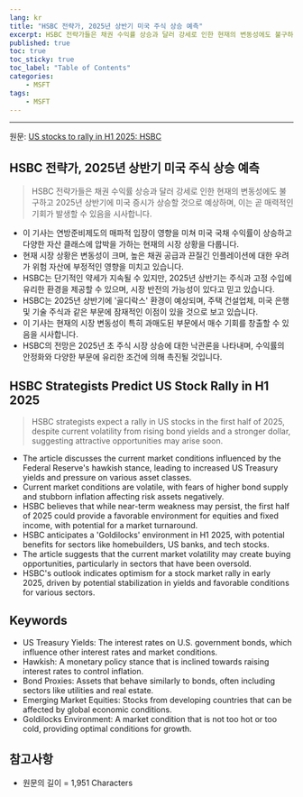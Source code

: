 ```yaml
---
lang: kr
title: "HSBC 전략가, 2025년 상반기 미국 주식 상승 예측"
excerpt: HSBC 전략가들은 채권 수익률 상승과 달러 강세로 인한 현재의 변동성에도 불구하고 2025년 상반기에 미국 증시가 상승할 것으로 예상하며, 이는 곧 매력적인 기회가 발생할 수 있음을 시사합니다.
published: true
toc: true
toc_sticky: true
toc_label: "Table of Contents"
categories:
    - MSFT
tags:
    - MSFT
---
```


---

  원문: [US stocks to rally in H1 2025: HSBC](https://www.investing.com/news/stock-market-news/us-stocks-to-rally-in-h1-2025-hsbc-3793781)

## HSBC 전략가, 2025년 상반기 미국 주식 상승 예측

> HSBC 전략가들은 채권 수익률 상승과 달러 강세로 인한 현재의 변동성에도 불구하고 2025년 상반기에 미국 증시가 상승할 것으로 예상하며, 이는 곧 매력적인 기회가 발생할 수 있음을 시사합니다.


- 이 기사는 연방준비제도의 매파적 입장이 영향을 미쳐 미국 국채 수익률이 상승하고 다양한 자산 클래스에 압박을 가하는 현재의 시장 상황을 다룹니다.
- 현재 시장 상황은 변동성이 크며, 높은 채권 공급과 끈질긴 인플레이션에 대한 우려가 위험 자산에 부정적인 영향을 미치고 있습니다.
- HSBC는 단기적인 약세가 지속될 수 있지만, 2025년 상반기는 주식과 고정 수입에 유리한 환경을 제공할 수 있으며, 시장 반전의 가능성이 있다고 믿고 있습니다.
- HSBC는 2025년 상반기에 '골디락스' 환경이 예상되며, 주택 건설업체, 미국 은행 및 기술 주식과 같은 부문에 잠재적인 이점이 있을 것으로 보고 있습니다.
- 이 기사는 현재의 시장 변동성이 특히 과매도된 부문에서 매수 기회를 창출할 수 있음을 시사합니다.
- HSBC의 전망은 2025년 초 주식 시장 상승에 대한 낙관론을 나타내며, 수익률의 안정화와 다양한 부문에 유리한 조건에 의해 촉진될 것입니다.

## HSBC Strategists Predict US Stock Rally in H1 2025

> HSBC strategists expect a rally in US stocks in the first half of 2025, despite current volatility from rising bond yields and a stronger dollar, suggesting attractive opportunities may arise soon.


- The article discusses the current market conditions influenced by the Federal Reserve's hawkish stance, leading to increased US Treasury yields and pressure on various asset classes.
- Current market conditions are volatile, with fears of higher bond supply and stubborn inflation affecting risk assets negatively.
- HSBC believes that while near-term weakness may persist, the first half of 2025 could provide a favorable environment for equities and fixed income, with potential for a market turnaround.
- HSBC anticipates a 'Goldilocks' environment in H1 2025, with potential benefits for sectors like homebuilders, US banks, and tech stocks.
- The article suggests that the current market volatility may create buying opportunities, particularly in sectors that have been oversold.
- HSBC's outlook indicates optimism for a stock market rally in early 2025, driven by potential stabilization in yields and favorable conditions for various sectors.

## Keywords

- US Treasury Yields: The interest rates on U.S. government bonds, which influence other interest rates and market conditions.
- Hawkish: A monetary policy stance that is inclined towards raising interest rates to control inflation.
- Bond Proxies: Assets that behave similarly to bonds, often including sectors like utilities and real estate.
- Emerging Market Equities: Stocks from developing countries that can be affected by global economic conditions.
- Goldilocks Environment: A market condition that is not too hot or too cold, providing optimal conditions for growth.

## 참고사항

- 원문의 길이 = 1,951 Characters

